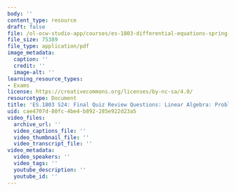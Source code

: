 ```yaml
---
body: ''
content_type: resource
draft: false
file: /ol-ocw-studio-app/courses/es-1803-differential-equations-spring-2024/mites_1803_s24_practice-final-linearalg.pdf
file_size: 75389
file_type: application/pdf
image_metadata:
  caption: ''
  credit: ''
  image-alt: ''
learning_resource_types:
- Exams
license: https://creativecommons.org/licenses/by-nc-sa/4.0/
resourcetype: Document
title: 'ES.1803 S24: Final Quiz Review Questions: Linear Algebra: Problems'
uid: cae4707d-80fc-4be4-b892-285e922d23a5
video_files:
  archive_url: ''
  video_captions_file: ''
  video_thumbnail_file: ''
  video_transcript_file: ''
video_metadata:
  video_speakers: ''
  video_tags: ''
  youtube_description: ''
  youtube_id: ''
---
```

